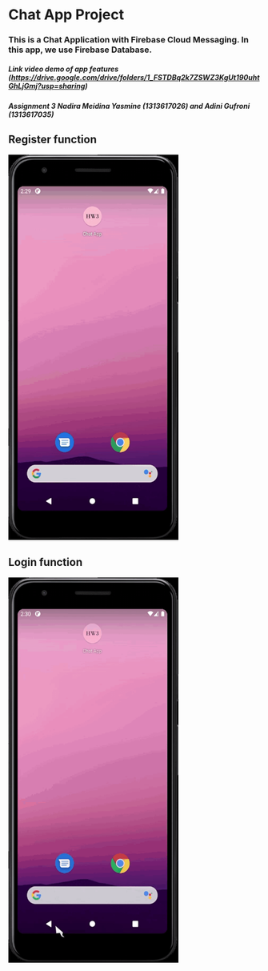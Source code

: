 # Chat App Project
### This is a Chat Application with Firebase Cloud Messaging. In this app, we use Firebase Database.

##### Link video demo of app features (https://drive.google.com/drive/folders/1_FSTDBq2k7ZSWZ3KgUt190uhtGhLjGmj?usp=sharing)
##### Assignment 3 Nadira Meidina Yasmine (1313617026) and Adini Gufroni (1313617035)

## Register function

<img src="./chatapp-demo-register.gif" alt="demo of the register function" width="340" height="770">

## Login function

<img src="./chatapp-demo-login.gif" alt="demo of the login function" width="340" height="770">
